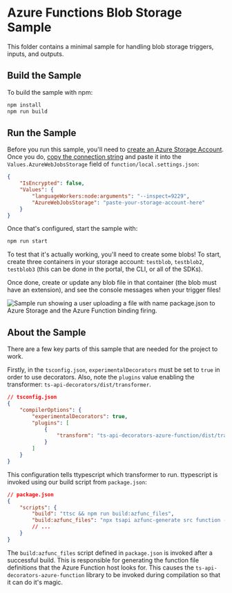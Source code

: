 # Azure Functions Blob Storage Sample
This folder contains a minimal sample for handling blob storage triggers, inputs, and outputs.

## Build the Sample
To build the sample with npm:
```bash
npm install
npm run build
```

## Run the Sample
Before you run this sample, you'll need to [create an Azure Storage Account](https://docs.microsoft.com/azure/storage/common/storage-account-create?tabs=azure-portal). Once you do, [copy the connection string](https://docs.microsoft.com/azure/storage/common/storage-configure-connection-string) and paste it into the `Values.AzureWebJobsStorage` field of `function/local.settings.json`:

```json
{
	"IsEncrypted": false,
	"Values": {
		"languageWorkers:node:arguments": "--inspect=9229",
		"AzureWebJobsStorage": "paste-your-storage-account-here"
	}
}
````

Once that's configured, start the sample with:
```bash
npm run start
```

To test that it's actually working, you'll need to create some blobs! To start, create three containers in your storage account: `testblob`, `testblob2`, `testblob3` (this can be done in the portal, the CLI, or all of the SDKs).

Once done, create or update any blob file in that container (the blob must have an extension), and see the console messages when your trigger files!

![Sample run showing a user uploading a file with name `package.json` to Azure Storage and the Azure Function binding firing.](./sample-run.gif)

## About the Sample
There are a few key parts of this sample that are needed for the project to work.

Firstly, in the `tsconfig.json`, `experimentalDecorators` must be set to `true` in order to use decorators. Also, note the `plugins` value enabling the transformer: `ts-api-decorators/dist/transformer`.
```json
// tsconfig.json
{
    "compilerOptions": {
        "experimentalDecorators": true,
        "plugins": [
            {
                "transform": "ts-api-decorators-azure-function/dist/transformer"
            }
        ]
    }
}
```

This configuration tells ttypescript which transformer to run. ttypescript is invoked using our build script from `package.json`:
```json
// package.json
{
    "scripts": {
        "build": "ttsc && npm run build:azfunc_files",
        "build:azfunc_files": "npx tsapi azfunc-generate src function --tsconfig ./tsconfig.json"
        // ...
    }
}
```

The `build:azfunc_files` script defined in `package.json` is invoked after a successful build. This is responsible for generating the function file definitions that the Azure Function host looks for. This causes the `ts-api-decorators-azure-function` library to be invoked during compilation so that it can do it's magic.